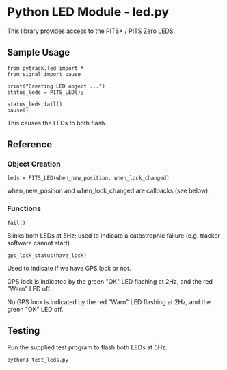 # Python LED Module - led.py

This library provides access to the PITS+ / PITS Zero LEDS.

## Sample Usage

	from pytrack.led import *
	from signal import pause

	print("Creating LED object ...")
	status_leds = PITS_LED();

	status_leds.fail()
	pause()

This causes the LEDs to both flash.


## Reference

### Object Creation

	leds = PITS_LED(when_new_position, when_lock_changed)

when_new_position and when_lock_changed are callbacks (see below).

### Functions

	fail()

Blinks both LEDs at 5Hz; used to indicate a catastrophic failure (e.g. tracker software cannot start)

	gps_lock_status(have_lock)

Used to indicate if we have GPS lock or not.

GPS lock is indicated by the green "OK" LED flashing at 2Hz, and the red "Warn" LED off.

No GPS lock is indicated by the red "Warn" LED flashing at 2Hz, and the green "OK" LED off.

## Testing

Run the supplied test program to flash both LEDs at 5Hz:

	python3 test_leds.py
